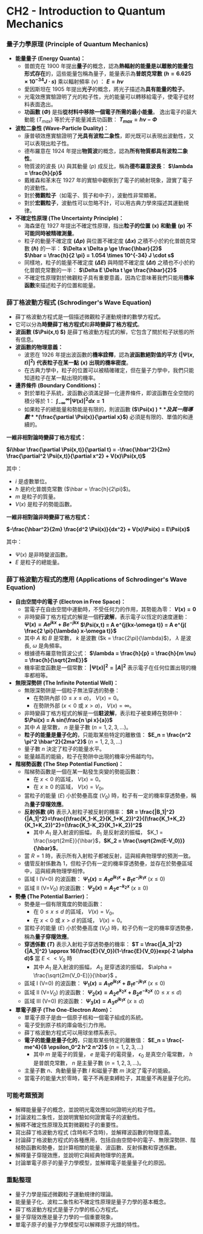 # CH2 - Introduction to Quantum Mechanics

### 量子力學原理 (Principle of Quantum Mechanics)

*   **能量量子 (Energy Quanta)：**
    *   普朗克在 1900 年提出**量子**的概念，認為**熱輻射的能量是以離散的能量包形式存在**的，這些能量包稱為量子，能量表示為**普朗克常數**  **$(h=6.625 \times 10^{-34} J \cdot s)$** 乘以輻射頻率  $(\nu)$  ：
        **$E = h\nu$**
    *   愛因斯坦在 1905 年提出**光子**的概念，將光子描述為**具有能量的粒子**。
    *   光電效應實驗證明了光的粒子性，光的能量可以轉移給電子，使電子從材料表面逸出。
    *   **功函數**  **($\Phi$)**  是指**從材料中移除一個電子所需的最小能量**。 逸出電子的最大動能  $(T_{max})$  等於光子能量減去功函數：
        **$T_{max} = h\nu - \Phi$**
*   **波粒二象性 (Wave-Particle Duality)：**
    *   康普頓效應實驗證明了**光具有波粒二象性**，即光既可以表現出波動性，又可以表現出粒子性。
    *   德布羅意在 1924 年提出**物質波**的概念，認為**所有物質都具有波粒二象性**。
    *   物質波的波長  ($\lambda$)  與其動量  $(p)$  成反比，稱為**德布羅意波長**：
        **$\lambda = \frac{h}{p}$**
    *   戴維森和革末在 1927 年的實驗中觀察到了電子的繞射現象，證實了電子的波動性。
    *   對於**微觀粒子**（如電子、質子和中子），波動性非常顯著。
    *   對於**宏觀粒子**，波動性可以忽略不計，可以用古典力學來描述其運動規律。
*   **不確定性原理 (The Uncertainty Principle)：**
    *   海森堡在 1927 年提出不確定性原理，指出**粒子的位置**  **(x)**  **和動量**  **(p)**  **不可能同時被精確測量**。
    *   粒子的動量不確定度  **($\Delta p$)**  與位置不確定度  **($\Delta x$)**  之積不小於約化普朗克常數  **($\hbar$)**  的一半：
        **$\Delta x \Delta p \ge \frac{\hbar}{2}$**  
        **$\hbar = \frac{h}{2 \pi} = 1.054 \times 10^{-34} J \cdot s$**
    *   同樣地，粒子的能量不確定度  **($\Delta E$)**  與時間不確定度  **($\Delta t$)**  之積也不小於約化普朗克常數的一半：
        **$\Delta E \Delta t \ge \frac{\hbar}{2}$**
    *   不確定性原理對於微觀粒子具有重要意義，因為它意味著我們只能用**機率函數**來描述粒子的位置和能量。

### 薛丁格波動方程式 (Schrodinger's Wave Equation)

*   薛丁格波動方程式是一個描述微觀粒子運動規律的數學方程式。
*   它可以分為**時變薛丁格方程式**和**非時變薛丁格方程式**。
*   **波函數**  **($\Psi(x,t) $)**  是薛丁格波動方程式的解，它包含了關於粒子狀態的所有信息。
*   **波函數的物理意義：**
    *   波恩在 1926 年提出波函數的**機率詮釋**，認為**波函數絕對值的平方**  **($|\Psi(x,t)|^2$)**  **代表粒子在某一點**  **($x$)**  **出現的機率密度**。
    *   在古典力學中，粒子的位置可以被精確確定，但在量子力學中，我們只能知道粒子在某一點出現的機率。
*   **邊界條件 (Boundary Conditions)：**
    *   對於單粒子系統，波函數必須滿足歸一化邊界條件，即波函數在全空間的積分等於 1：
        **$\int_{-\infty}^{\infty} |\Psi(x)|^2 dx = 1$**
    *   如果粒子的總能量和勢能是有限的，則波函數  **($\Psi(x) $)**  及其一階導數  **($\frac{\partial \Psi(x)}{\partial x}$)**  必須是有限的、單值的和連續的。

**一維非相對論時變薛丁格方程式：**

  **$i\hbar \frac{\partial \Psi(x,t)}{\partial t} = -\frac{\hbar^2}{2m} \frac{\partial^2 \Psi(x,t)}{\partial x^2} + V(x)\Psi(x,t)$**

其中：

*   $i$ 是虛數單位。
*   $\hbar$ 是約化普朗克常數  ($\hbar = \frac{h}{2\pi}$)。
*   $m$ 是粒子的質量。
*   $V(x)$ 是粒子的勢能函數。

**一維非相對論非時變薛丁格方程式：**

  **$-\frac{\hbar^2}{2m} \frac{d^2 \Psi(x)}{dx^2} + V(x)\Psi(x) = E\Psi(x)$**

其中：

*   $\Psi(x)$ 是非時變波函數。
*   $E$ 是粒子的總能量。

### 薛丁格波動方程式的應用 (Applications of Schrodinger's Wave Equation)

*   **自由空間中的電子 (Electron in Free Space)：**
    *   當電子在自由空間中運動時，不受任何力的作用，其勢能為零：
        **$V(x) = 0$**
    *   非時變薛丁格方程式的解是一個**行波解**，表示電子以恆定的速度運動：
        **$\Psi(x) = A e^{jkx} + B e^{-jkx}$**
        **$\Psi(x,t) = A e^{j(kx-\omega t)} = A e^{j( \frac{2 \pi}{\lambda} x-\omega t)}$**
    *   其中  $A$  和  $B$  是常數， $k$  是波數  ($k = \frac{2\pi}{\lambda}$)， $\lambda$  是波長,  $\omega$  是角頻率。
    *   根據德布羅意物質波公式：
        **$\lambda = \frac{h}{p} = \frac{h}{m \nu} = \frac{h}{\sqrt{2mE}}$** 
    *   機率密度函數是一個常數：
        **$|\Psi(x)|^2 = |A|^2$**
        表示電子在任何位置出現的機率都相等。
*   **無限深勢阱 (The Infinite Potential Well)：**
    *   無限深勢阱是一個粒子無法穿透的勢壘：
        *   在勢阱內部  ($0 \le x \le a$)， $V(x) = 0$。
        *   在勢阱外部  ($x < 0$ 或  $x > a$)， $V(x) = \infty$。
    *   非時變薛丁格方程式的解是一個**駐波解**，表示粒子被束縛在勢阱中：
        **$\Psi(x) = A sin(\frac{n \pi x}{a})$**
    *   其中  $A$  是常數， $n$  是量子數  ($n = 1, 2, 3, ...$)。
    *   **粒子的能量是量子化的**，只能取某些特定的離散值：
        **$E_n = \frac{n^2 \pi^2 \hbar^2}{2ma^2}$**  ($n = 1, 2, 3, ...$)
    *   量子數  $n$  決定了粒子的能量水平。
    *   能量越高的能級，粒子在勢阱中出現的機率分佈越均勻。
*   **階梯勢函數 (The Step Potential Function)：**
    *   階梯勢函數是一個在某一點發生突變的勢能函數：
        *   在  $x < 0$  的區域， $V(x) = 0$。
        *   在  $x \ge 0$  的區域， $V(x) = V_0$。
    *   當粒子的能量  ($E$)  小於勢壘高度  ($V_0$)  時，粒子有一定的機率穿透勢壘，稱為**量子穿隧效應**。
    *   **反射係數**  **($R$)**  表示入射粒子被反射的機率：
        **$R = \frac{|B_1|^2}{|A_1|^2}=\frac{(\frac{K_1-K_2}{K_1+K_2})^2}{(\frac{K_1+K_2}{K_1+K_2})^2}=(\frac{K_1-K_2}{K_1+K_2})^2$**
        *   其中  $A_1$  是入射波的振幅， $B_1$  是反射波的振幅， $K_1 = \frac{\sqrt{2mE}}{\hbar}$，**$K_2 = \frac{\sqrt{2m(E-V_0)}}{\hbar}$**。
    *   當  $R=1$  時，表示所有入射粒子都被反射，這與經典物理學的預測一致。
    *   儘管反射係數為 1，但粒子仍有一定的機率穿透勢壘，並存在於勢壘區域中，這與經典物理學相悖。
    *   區域 I (V=0) 的波函數：
        **$\Psi_1(x) = A_1 e^{jk_1 x}+B_1 e^{-jk_1 x}$**  ($x \le 0$)
    *   區域 II (V=$V_0$) 的波函數：
        **$\Psi_2(x) = A_2 e^{-k_2 x}$**  ($x \ge 0$)
*   **勢壘 (The Potential Barrier)：**
    *   勢壘是一個有限寬度的勢能函數：
        *   在  $0 \le x \le d$  的區域， $V(x) = V_0$。
        *   在  $x < 0$  或  $x > d$  的區域， $V(x) = 0$。
    *   當粒子的能量  ($E$)  小於勢壘高度  ($V_0$)  時，粒子仍有一定的機率穿透勢壘，稱為**量子穿隧效應**。
    *   **穿透係數**  **($T$)**  表示入射粒子穿透勢壘的機率：
        **$T = \frac{|A_3|^2}{|A_1|^2} \approx 16(\frac{E}{V_0})(1-\frac{E}{V_0})exp(-2 \alpha d)$**  當 $E << V_0$ 時
        *   其中  $A_1$  是入射波的振幅， $A_3$  是穿透波的振幅， $\alpha = \frac{\sqrt{2m(V_0-E)}}{\hbar}$ 。
    *   區域 I (V=0) 的波函數：
        **$\Psi_1(x) = A_1 e^{jk_1 x}+B_1 e^{-jk_1 x}$**  ($x \le 0$)
    *   區域 II (V=$V_0$) 的波函數：
        **$\Psi_2(x) = A_2 e^{k_2 x}+B_2 e^{-k_2 x}$**  ($0 \le x \le d$)
    *   區域 III (V=0) 的波函數：
        **$\Psi_3(x) = A_3 e^{jk_1 x}$**  ($x \ge d$)
*   **單電子原子 (The One-Electron Atom)：**
    *   單電子原子是由一個原子核和一個電子組成的系統。
    *   電子受到原子核的庫侖吸引力作用。
    *   薛丁格波動方程式可以用球坐標系表示。
    *   **電子的能量是量子化的**，只能取某些特定的離散值：
        **$E_n = \frac{-me^4}{8 \epsilon_0^2 h^2 n^2}$**  ($n = 1, 2, 3, ...$)
        *   其中  $m$  是電子的質量， $e$  是電子的電荷量， $\epsilon_0$  是真空介電常數， $h$  是普朗克常數， $n$  是主量子數  ($n = 1, 2, 3, ...$)。
    *   主量子數  $n$、角動量量子數  $l$  和磁量子數  $m$  決定了電子的能級。
    *   當電子的能量大於零時，電子不再是束縛粒子，其能量不再是量子化的。

### 可能考題預測

*   解釋能量量子的概念，並說明光電效應如何證明光的粒子性。
*   討論波粒二象性，並說明實驗如何證實電子的波動性。
*   解釋不確定性原理及其對微觀粒子的重要性。
*   寫出薛丁格波動方程式 (含時和不含時)，並解釋波函數的物理意義。
*   討論薛丁格波動方程式的各種應用，包括自由空間中的電子、無限深勢阱、階梯勢函數和勢壘，並計算相關的能量、波函數、反射係數和穿透係數。
*   解釋量子穿隧效應，並說明它與經典物理學的差異。
*   討論單電子原子的量子力學模型，並解釋電子能量量子化的原因。

### 重點整理

*   量子力學是描述微觀粒子運動規律的理論。
*   能量量子化、波粒二象性和不確定性原理是量子力學的基本概念。
*   薛丁格波動方程式是量子力學的核心方程式。
*   量子穿隧效應是量子力學的一個重要現象。
*   單電子原子的量子力學模型可以解釋原子光譜的特性。
